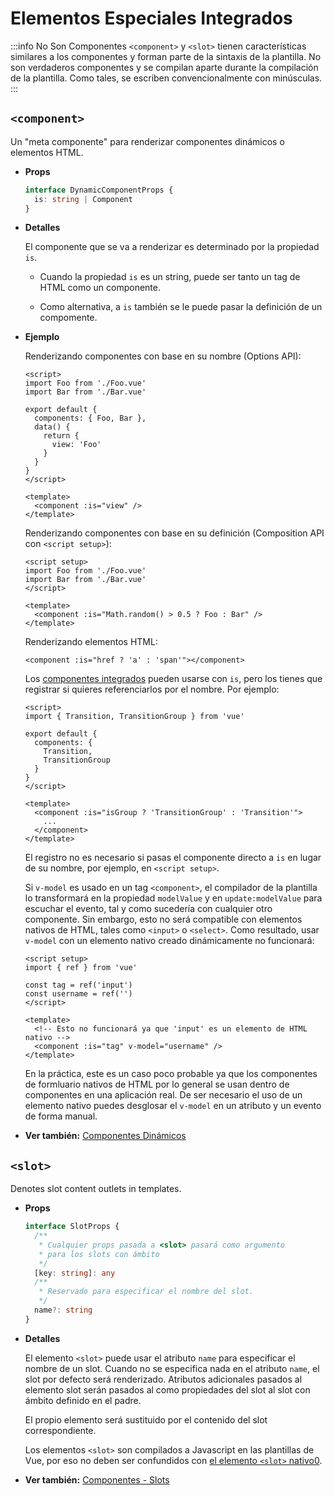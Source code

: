 # Elementos Especiales Integrados

:::info No Son Componentes
`<component>` y `<slot>` tienen características similares a los componentes y forman parte de la sintaxis de la plantilla. No son verdaderos componentes y se compilan aparte durante la compilación de la plantilla. Como tales, se escriben convencionalmente con minúsculas.
:::

## `<component>`

Un "meta componente" para renderizar componentes dinámicos o elementos HTML.

- **Props**

  ```ts
  interface DynamicComponentProps {
    is: string | Component
  }
  ```

- **Detalles**

  El componente que se va a renderizar es determinado por la propiedad `is`.

  - Cuando la propiedad `is` es un string, puede ser tanto un tag de HTML como un componente.

  - Como alternativa, a `is` también se le puede pasar la definición de un compomente.

- **Ejemplo**

  Renderizando componentes con base en su nombre (Options API):

  ```vue
  <script>
  import Foo from './Foo.vue'
  import Bar from './Bar.vue'

  export default {
    components: { Foo, Bar },
    data() {
      return {
        view: 'Foo'
      }
    }
  }
  </script>

  <template>
    <component :is="view" />
  </template>
  ```

  Renderizando componentes con base en su definición (Composition API con `<script setup>`):

  ```vue
  <script setup>
  import Foo from './Foo.vue'
  import Bar from './Bar.vue'
  </script>

  <template>
    <component :is="Math.random() > 0.5 ? Foo : Bar" />
  </template>
  ```

  Renderizando elementos HTML:

  ```vue-html
  <component :is="href ? 'a' : 'span'"></component>
  ```

  Los [componentes integrados](./built-in-components.html) pueden usarse con `is`, pero los tienes que registrar si quieres referenciarlos por el nombre. Por ejemplo:

  ```vue
  <script>
  import { Transition, TransitionGroup } from 'vue'

  export default {
    components: {
      Transition,
      TransitionGroup
    }
  }
  </script>

  <template>
    <component :is="isGroup ? 'TransitionGroup' : 'Transition'">
      ...
    </component>
  </template>
  ```

  El registro no es necesario si pasas el componente directo a `is` en lugar de su nombre, por ejemplo, en `<script setup>`.

  Si `v-model` es usado en un tag `<component>`, el compilador de la plantilla lo transformará en la propiedad `modelValue` y en  `update:modelValue` para escuchar el evento, tal y como sucedería con cualquier otro componente. Sin embargo, esto no será compatible con elementos nativos de HTML, tales como `<input>` o `<select>`. Como resultado, usar `v-model` con un elemento nativo creado dinámicamente no funcionará: 

  ```vue
  <script setup>
  import { ref } from 'vue'
  
  const tag = ref('input')
  const username = ref('')
  </script>

  <template>
    <!-- Esto no funcionará ya que 'input' es un elemento de HTML nativo -->
    <component :is="tag" v-model="username" />
  </template>
  ```

  En la práctica, este es un caso poco probable ya que los componentes de formluario nativos de HTML por lo general se usan dentro de componentes en una aplicación real. De ser necesario el uso de un elemento nativo puedes desglosar el `v-model` en un atributo y un evento de forma manual.

- **Ver también:** [Componentes Dinámicos](/guide/essentials/component-basics.html#componentes-dinamicos)

## `<slot>`

Denotes slot content outlets in templates.

- **Props**

  ```ts
  interface SlotProps {
    /**
     * Cualquier props pasada a <slot> pasará como argumento
     * para los slots con ámbito
     */
    [key: string]: any
    /**
     * Reservado para especificar el nombre del slot.
     */
    name?: string
  }
  ```

- **Detalles**

  El elemento `<slot>` puede usar el atributo `name` para especificar el nombre de un slot. Cuando no se especifica nada en el atributo `name`, el slot por defecto será renderizado. Atributos adicionales pasados al elemento slot serán pasados al como propiedades del slot al slot con ámbito definido en el padre.

  El propio elemento será sustituido por el contenido del slot correspondiente.

  Los elementos `<slot>` son compilados a Javascript en las plantillas de Vue, por eso no deben ser confundidos con [el elemento `<slot>` nativo0](https://developer.mozilla.org/en-US/docs/Web/HTML/Element/slot).

- **Ver también:** [Componentes - Slots](/guide/components/slots.html)
